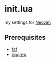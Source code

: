 # init.lua

my settings for [Neovim](https://github.com/neovim/neovim)

## Prerequisites

- [fzf](https://github.com/junegunn/fzf)
- [ripgrep](https://github.com/BurntSushi/ripgrep)
